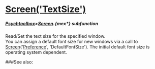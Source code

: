 # [Screen('TextSize')](Screen-TextSize) 
##### [Psychtoolbox](Pyschtoolbox)>[Screen](Screen).{mex*} subfunction


Read/Set the text size for the specified window.  
You can assign a default font size for new windows via a call to  
[Screen](Screen)('[Preference](Preference)', 'DefaultFontSize'). The initial default font size is  
operating system dependent.  
  


###See also:

